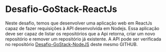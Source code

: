 # Desafio-GoStack-ReactJs
Neste desafio, temos que desenvolver uma aplicação web em ReactJs capaz de fazer requisições à API desenvolvida em Nodejs. Essa aplicação deve ser capaz de listar os repositórios que a Api retorna, criar um novo repositório e remover um repositório já existente. A API pode ser verificada no repositório [Desafio-GoStack-NodeJS](https://github.com/HenriqueHendel/Desafio-GoStack-NodeJs) deste mesmo GITHUB.
